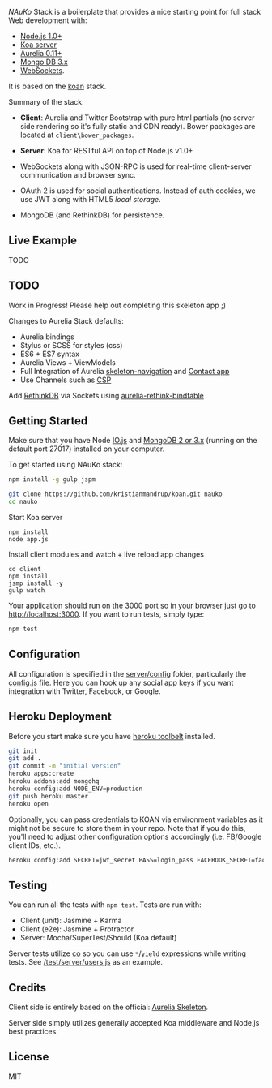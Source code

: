 *NAuKo* Stack is a boilerplate that provides a nice starting point for full stack Web development with: 
- [Node.js 1.0+](http://www.nodejs.org/)
- [Koa server](http://koajs.com/)
- [Aurelia 0.11+](http://aurelia.io/)
- [Mongo DB 3.x](https://www.mongodb.org/) 
- [WebSockets](https://developer.mozilla.org/en/docs/WebSockets). 

It is based on the [koan](https://github.com/soygul/koan) stack.

Summary of the stack:

* **Client**: Aurelia and Twitter Bootstrap with pure html partials (no server side rendering so it's fully static and CDN ready). Bower packages are located at `client\bower_packages`.

* **Server**: Koa for RESTful API on top of Node.js v1.0+

* WebSockets along with JSON-RPC is used for real-time client-server communication and browser sync.

* OAuth 2 is used for social authentications. Instead of auth cookies, we use JWT along with HTML5 *local storage*.

* MongoDB (and RethinkDB) for persistence.

## Live Example
TODO

## TODO

Work in Progress! Please help out completing this skeleton app ;)

Changes to Aurelia Stack defaults:
- Aurelia bindings
- Stylus or SCSS for styles (css)
- ES6 + ES7 syntax
- Aurelia Views + ViewModels
- Full Integration of Aurelia [skeleton-navigation](https://github.com/aurelia/skeleton-navigation) and [Contact app](https://github.com/aurelia/app-contacts)
- Use Channels such as [CSP](https://github.com/ubolonton/js-csp)

Add [RethinkDB](rethinkdb.com) via Sockets using [aurelia-rethink-bindtable](https://github.com/kristianmandrup/aurelia-rethink-bindtable)

## Getting Started
Make sure that you have Node [IO.js](https://iojs.org) and [MongoDB 2 or 3.x](https://www.mongodb.org/) (running on the default port 27017) installed on your computer. 

To get started using NAuKo stack:

```bash
npm install -g gulp jspm

git clone https://github.com/kristianmandrup/koan.git nauko
cd nauko
```

Start Koa server

```
npm install
node app.js
```

Install client modules and watch + live reload app changes

```
cd client
npm install
jsmp install -y
gulp watch
```

Your application should run on the 3000 port so in your browser just go to [http://localhost:3000](http://localhost:3000). If you want to run tests, simply type:

```bash
npm test
```

## Configuration
All configuration is specified in the [server/config](server/config/) folder, particularly the [config.js](server/config/config.js) file. Here you can hook up any social app keys if you want integration with Twitter, Facebook, or Google.

## Heroku Deployment
Before you start make sure you have <a href="https://toolbelt.heroku.com/">heroku toolbelt</a> installed.

```bash
git init
git add .
git commit -m "initial version"
heroku apps:create
heroku addons:add mongohq
heroku config:add NODE_ENV=production
git push heroku master
heroku open
```

Optionally, you can pass credentials to KOAN via environment variables as it might not be secure to store them in your repo. Note that if you do this, you'll need to adjust other configuration options accordingly (i.e. FB/Google client IDs, etc.).

```bash
heroku config:add SECRET=jwt_secret PASS=login_pass FACEBOOK_SECRET=facebook_oauth_secret GOOGLE_SECRET=google_oauth_secret
```

## Testing
You can run all the tests with `npm test`. Tests are run with:
* Client (unit): Jasmine + Karma
* Client (e2e): Jasmine + Protractor
* Server: Mocha/SuperTest/Should (Koa default)

Server tests utilize [co](https://github.com/tj/co) so you can use `*`/`yield` expressions while writing tests. See [/test/server/users.js](test/server/users.js) as an example.

## Credits
Client side is entirely based on the official: [Aurelia Skeleton](https://github.com/aurelia/skeleton-app). 

Server side simply utilizes generally accepted Koa middleware and Node.js best practices.

## License
MIT
